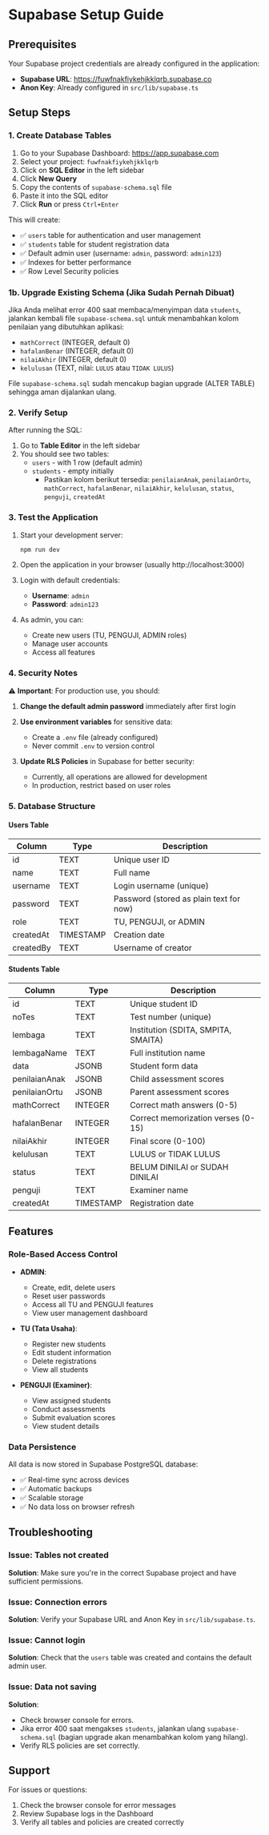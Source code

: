 # Supabase Setup Guide

## Prerequisites
Your Supabase project credentials are already configured in the application:
- **Supabase URL**: https://fuwfnakfiykehjkklqrb.supabase.co
- **Anon Key**: Already configured in `src/lib/supabase.ts`

## Setup Steps

### 1. Create Database Tables

1. Go to your Supabase Dashboard: https://app.supabase.com
2. Select your project: `fuwfnakfiykehjkklqrb`
3. Click on **SQL Editor** in the left sidebar
4. Click **New Query**
5. Copy the contents of `supabase-schema.sql` file
6. Paste it into the SQL editor
7. Click **Run** or press `Ctrl+Enter`

This will create:
- ✅ `users` table for authentication and user management
- ✅ `students` table for student registration data
- ✅ Default admin user (username: `admin`, password: `admin123`)
- ✅ Indexes for better performance
- ✅ Row Level Security policies

### 1b. Upgrade Existing Schema (Jika Sudah Pernah Dibuat)

Jika Anda melihat error 400 saat membaca/menyimpan data `students`, jalankan kembali file `supabase-schema.sql` untuk menambahkan kolom penilaian yang dibutuhkan aplikasi:

- `mathCorrect` (INTEGER, default 0)
- `hafalanBenar` (INTEGER, default 0)
- `nilaiAkhir` (INTEGER, default 0)
- `kelulusan` (TEXT, nilai: `LULUS` atau `TIDAK LULUS`)

File `supabase-schema.sql` sudah mencakup bagian upgrade (ALTER TABLE) sehingga aman dijalankan ulang.

### 2. Verify Setup

After running the SQL:

1. Go to **Table Editor** in the left sidebar
2. You should see two tables:
   - `users` - with 1 row (default admin)
   - `students` - empty initially
     - Pastikan kolom berikut tersedia: `penilaianAnak`, `penilaianOrtu`, `mathCorrect`, `hafalanBenar`, `nilaiAkhir`, `kelulusan`, `status`, `penguji`, `createdAt`

### 3. Test the Application

1. Start your development server:
   ```bash
   npm run dev
   ```

2. Open the application in your browser (usually http://localhost:3000)

3. Login with default credentials:
   - **Username**: `admin`
   - **Password**: `admin123`

4. As admin, you can:
   - Create new users (TU, PENGUJI, ADMIN roles)
   - Manage user accounts
   - Access all features

### 4. Security Notes

⚠️ **Important**: For production use, you should:

1. **Change the default admin password** immediately after first login
2. **Use environment variables** for sensitive data:
   - Create a `.env` file (already configured)
   - Never commit `.env` to version control
   
3. **Update RLS Policies** in Supabase for better security:
   - Currently, all operations are allowed for development
   - In production, restrict based on user roles

### 5. Database Structure

#### Users Table
| Column | Type | Description |
|--------|------|-------------|
| id | TEXT | Unique user ID |
| name | TEXT | Full name |
| username | TEXT | Login username (unique) |
| password | TEXT | Password (stored as plain text for now) |
| role | TEXT | TU, PENGUJI, or ADMIN |
| createdAt | TIMESTAMP | Creation date |
| createdBy | TEXT | Username of creator |

#### Students Table
| Column | Type | Description |
|--------|------|-------------|
| id | TEXT | Unique student ID |
| noTes | TEXT | Test number (unique) |
| lembaga | TEXT | Institution (SDITA, SMPITA, SMAITA) |
| lembagaName | TEXT | Full institution name |
| data | JSONB | Student form data |
| penilaianAnak | JSONB | Child assessment scores |
| penilaianOrtu | JSONB | Parent assessment scores |
| mathCorrect | INTEGER | Correct math answers (0-5) |
| hafalanBenar | INTEGER | Correct memorization verses (0-15) |
| nilaiAkhir | INTEGER | Final score (0-100) |
| kelulusan | TEXT | LULUS or TIDAK LULUS |
| status | TEXT | BELUM DINILAI or SUDAH DINILAI |
| penguji | TEXT | Examiner name |
| createdAt | TIMESTAMP | Registration date |

## Features

### Role-Based Access Control

- **ADMIN**: 
  - Create, edit, delete users
  - Reset user passwords
  - Access all TU and PENGUJI features
  - View user management dashboard

- **TU (Tata Usaha)**:
  - Register new students
  - Edit student information
  - Delete registrations
  - View all students

- **PENGUJI (Examiner)**:
  - View assigned students
  - Conduct assessments
  - Submit evaluation scores
  - View student details

### Data Persistence

All data is now stored in Supabase PostgreSQL database:
- ✅ Real-time sync across devices
- ✅ Automatic backups
- ✅ Scalable storage
- ✅ No data loss on browser refresh

## Troubleshooting

### Issue: Tables not created
**Solution**: Make sure you're in the correct Supabase project and have sufficient permissions.

### Issue: Connection errors
**Solution**: Verify your Supabase URL and Anon Key in `src/lib/supabase.ts`.

### Issue: Cannot login
**Solution**: Check that the `users` table was created and contains the default admin user.

### Issue: Data not saving
**Solution**:
- Check browser console for errors.
- Jika error 400 saat mengakses `students`, jalankan ulang `supabase-schema.sql` (bagian upgrade akan menambahkan kolom yang hilang).
- Verify RLS policies are set correctly.

## Support

For issues or questions:
1. Check the browser console for error messages
2. Review Supabase logs in the Dashboard
3. Verify all tables and policies are created correctly




